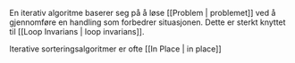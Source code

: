 En iterativ algoritme baserer seg på å løse [[Problem | problemet]] ved å gjennomføre en handling som forbedrer situasjonen. Dette er sterkt knyttet til [[Loop Invarians | loop invarians]].

Iterative sorteringsalgoritmer er ofte [[In Place | in place]]